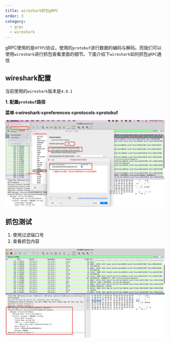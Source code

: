 ```yaml
---
title: wireshark抓包gRPC
order: 3
category:
  - grpc
  - wireshark
---
```


gRPC使用的是`HTTP2`协议，使用的`protobuf`进行数据的编码与解码。而我们可以使用`wireshark`进行抓包查看里面的细节。下面介绍下`wireshark`如何抓包`gRPC`通信


## wireshark配置

当前使用的`wireshark`版本是`4.0.1`

**1. 配置`protobuf`路径**

**菜单->wireshark->preferences->protocols->protobuf**

![img.png](./assets/wireshark-edit-grpc.png)

## 抓包测试

1. 使用过滤端口号
2. 查看抓包内容

![img.png](./assets/wireshark-grpc.png)


